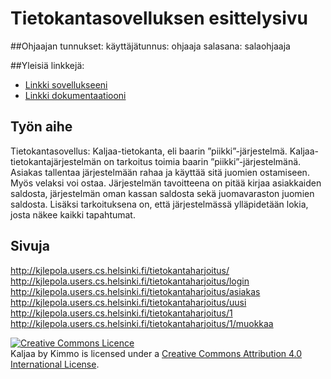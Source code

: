 ﻿# Tietokantasovelluksen esittelysivu

##Ohjaajan tunnukset:
käyttäjätunnus: ohjaaja
salasana: salaohjaaja

##Yleisiä linkkejä:

* [Linkki sovellukseeni](http://kjlepola.users.cs.helsinki.fi/tietokantaharjoitus/)
* [Linkki dokumentaatiooni](https://github.com/makougi/Tsoha-Bootstrap/blob/master/doc/dokumentaatio.pdf)

## Työn aihe
Tietokantasovellus: Kaljaa-tietokanta, eli baarin ”piikki”-järjestelmä. Kaljaa-tietokantajärjestelmän on tarkoitus toimia baarin ”piikki”-järjestelmänä. Asiakas tallentaa
järjestelmään rahaa ja käyttää sitä juomien ostamiseen. Myös velaksi voi ostaa.
Järjestelmän tavoitteena on pitää kirjaa asiakkaiden saldosta, järjestelmän oman kassan saldosta
sekä juomavaraston juomien saldosta. Lisäksi tarkoituksena on, että järjestelmässä ylläpidetään
lokia, josta näkee kaikki tapahtumat.

## Sivuja
http://kjlepola.users.cs.helsinki.fi/tietokantaharjoitus/
http://kjlepola.users.cs.helsinki.fi/tietokantaharjoitus/login
http://kjlepola.users.cs.helsinki.fi/tietokantaharjoitus/asiakas
http://kjlepola.users.cs.helsinki.fi/tietokantaharjoitus/uusi
http://kjlepola.users.cs.helsinki.fi/tietokantaharjoitus/1
http://kjlepola.users.cs.helsinki.fi/tietokantaharjoitus/1/muokkaa

<a rel="license" href="http://creativecommons.org/licenses/by/4.0/"><img alt="Creative Commons Licence" style="border-width:0" src="https://i.creativecommons.org/l/by/4.0/88x31.png" /></a><br /><span xmlns:dct="http://purl.org/dc/terms/" property="dct:title">Kaljaa</span> by <span xmlns:cc="http://creativecommons.org/ns#" property="cc:attributionName">Kimmo</span> is licensed under a <a rel="license" href="http://creativecommons.org/licenses/by/4.0/">Creative Commons Attribution 4.0 International License</a>.
